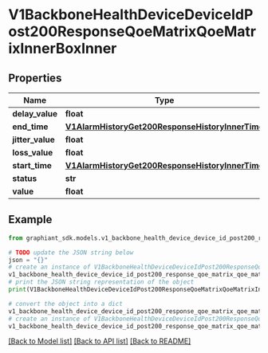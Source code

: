 # V1BackboneHealthDeviceDeviceIdPost200ResponseQoeMatrixQoeMatrixInnerBoxInner


## Properties

Name | Type | Description | Notes
------------ | ------------- | ------------- | -------------
**delay_value** | **float** |  | [optional] 
**end_time** | [**V1AlarmHistoryGet200ResponseHistoryInnerTime**](V1AlarmHistoryGet200ResponseHistoryInnerTime.md) |  | [optional] 
**jitter_value** | **float** |  | [optional] 
**loss_value** | **float** |  | [optional] 
**start_time** | [**V1AlarmHistoryGet200ResponseHistoryInnerTime**](V1AlarmHistoryGet200ResponseHistoryInnerTime.md) |  | [optional] 
**status** | **str** |  | [optional] 
**value** | **float** |  | [optional] 

## Example

```python
from graphiant_sdk.models.v1_backbone_health_device_device_id_post200_response_qoe_matrix_qoe_matrix_inner_box_inner import V1BackboneHealthDeviceDeviceIdPost200ResponseQoeMatrixQoeMatrixInnerBoxInner

# TODO update the JSON string below
json = "{}"
# create an instance of V1BackboneHealthDeviceDeviceIdPost200ResponseQoeMatrixQoeMatrixInnerBoxInner from a JSON string
v1_backbone_health_device_device_id_post200_response_qoe_matrix_qoe_matrix_inner_box_inner_instance = V1BackboneHealthDeviceDeviceIdPost200ResponseQoeMatrixQoeMatrixInnerBoxInner.from_json(json)
# print the JSON string representation of the object
print(V1BackboneHealthDeviceDeviceIdPost200ResponseQoeMatrixQoeMatrixInnerBoxInner.to_json())

# convert the object into a dict
v1_backbone_health_device_device_id_post200_response_qoe_matrix_qoe_matrix_inner_box_inner_dict = v1_backbone_health_device_device_id_post200_response_qoe_matrix_qoe_matrix_inner_box_inner_instance.to_dict()
# create an instance of V1BackboneHealthDeviceDeviceIdPost200ResponseQoeMatrixQoeMatrixInnerBoxInner from a dict
v1_backbone_health_device_device_id_post200_response_qoe_matrix_qoe_matrix_inner_box_inner_from_dict = V1BackboneHealthDeviceDeviceIdPost200ResponseQoeMatrixQoeMatrixInnerBoxInner.from_dict(v1_backbone_health_device_device_id_post200_response_qoe_matrix_qoe_matrix_inner_box_inner_dict)
```
[[Back to Model list]](../README.md#documentation-for-models) [[Back to API list]](../README.md#documentation-for-api-endpoints) [[Back to README]](../README.md)


